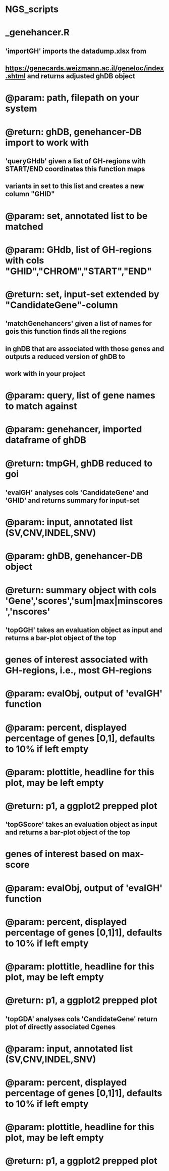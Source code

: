 # NGS_scripts


# _genehancer.R

## 'importGH' imports the datadump.xlsx from 
## https://genecards.weizmann.ac.il/geneloc/index.shtml and returns adjusted ghDB object
# @param: path, filepath on your system
# @return: ghDB, genehancer-DB import to work with

## 'queryGHdb' given a list of GH-regions with START/END coordinates this function maps 
## variants in set to this list and creates a new column "GHID"
# @param: set, annotated list to be matched
# @param: GHdb, list of GH-regions with cols "GHID","CHROM","START","END"
# @return: set, input-set extended by "CandidateGene"-column

## 'matchGenehancers' given a list of names for gois this function finds all the regions
## in ghDB that are associated with those genes and outputs a reduced version of ghDB to
## work with in your project
# @param: query, list of gene names to match against
# @param: genehancer, imported dataframe of ghDB
# @return: tmpGH, ghDB reduced to goi

## 'evalGH' analyses cols 'CandidateGene' and 'GHID' and returns summary for input-set
# @param: input, annotated list (SV,CNV,INDEL,SNV)
# @param: ghDB, genehancer-DB object 
# @return: summary object with cols 'Gene','scores','sum|max|minscores','nscores'

## 'topGGH' takes an evaluation object as input and returns a bar-plot object of the top
# genes of interest associated with GH-regions, i.e., most GH-regions
# @param: evalObj, output of 'evalGH' function
# @param: percent, displayed percentage of genes [0,1], defaults to 10% if left empty
# @param: plottitle, headline for this plot, may be left empty
# @return: p1, a ggplot2 prepped plot

## 'topGScore' takes an evaluation object as input and returns a bar-plot object of the top
# genes of interest based on max-score
# @param: evalObj, output of 'evalGH' function
# @param: percent, displayed percentage of genes [0,1]1], defaults to 10% if left empty
# @param: plottitle, headline for this plot, may be left empty
# @return: p1, a ggplot2 prepped plot

## 'topGDA' analyses cols 'CandidateGene' return plot of directly associated Cgenes
# @param: input, annotated list (SV,CNV,INDEL,SNV)
# @param: percent, displayed percentage of genes [0,1]1], defaults to 10% if left empty
# @param: plottitle, headline for this plot, may be left empty
# @return: p1, a ggplot2 prepped plot



